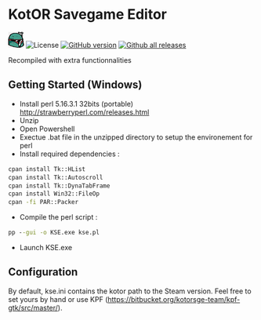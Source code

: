 # KotOR Savegame Editor

![](boba.bmp) 
![License](https://img.shields.io/badge/License-GPLv3-blue.svg) 
[![GitHub version](https://badge.fury.io/gh/nadrino%2Fkotor-savegame-editor-reloaded.svg)](https://github.com/nadrino/kotor-savegame-editor-reloaded/releases/)
[![Github all releases](https://img.shields.io/github/downloads/nadrino/kotor-savegame-editor-reloaded/total.svg)](https://GitHub.com/nadrino/kotor-savegame-editor-reloaded/releases/)

Recompiled with extra functionnalities

## Getting Started (Windows)

- Install perl 5.16.3.1 32bits (portable) http://strawberryperl.com/releases.html
- Unzip
- Open Powershell
- Exectue .bat file in the unzipped directory to setup the environement for perl
- Install required dependencies :
```bat
cpan install Tk::HList
cpan install Tk::Autoscroll
cpan install Tk::DynaTabFrame
cpan install Win32::FileOp
cpan -fi PAR::Packer
```
- Compile the perl script :
```bat
pp --gui -o KSE.exe kse.pl
```
- Launch KSE.exe

## Configuration
By default, kse.ini contains the kotor path to the Steam version. Feel free to set yours by hand or use KPF (https://bitbucket.org/kotorsge-team/kpf-gtk/src/master/).
